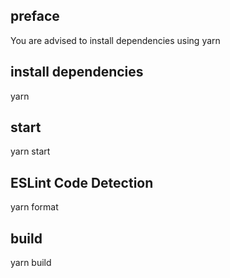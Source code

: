 ## preface
You are advised to install dependencies using yarn

## install dependencies
yarn

## start
yarn start

## ESLint Code Detection
yarn format

## build
yarn build
